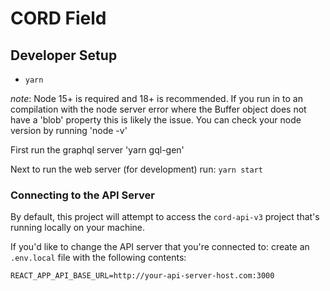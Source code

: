 # CORD Field

## Developer Setup

- `yarn`

*note*: Node 15+ is required and 18+ is recommended. If you run in to an compilation with the node server error where the Buffer object does not have a 'blob' property this is likely the issue. You can check your node version by running 'node -v'

First run the graphql server 'yarn gql-gen'

Next to run the web server (for development) run: `yarn start`

### Connecting to the API Server

By default, this project will attempt to access the `cord-api-v3` project that's running locally on your machine.

If you'd like to change the API server that you're connected to: create an `.env.local` file with the following contents:

```
REACT_APP_API_BASE_URL=http://your-api-server-host.com:3000
```
